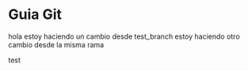 # Guia Git
hola estoy haciendo un cambio desde test_branch
estoy haciendo otro cambio desde la misma rama


test
